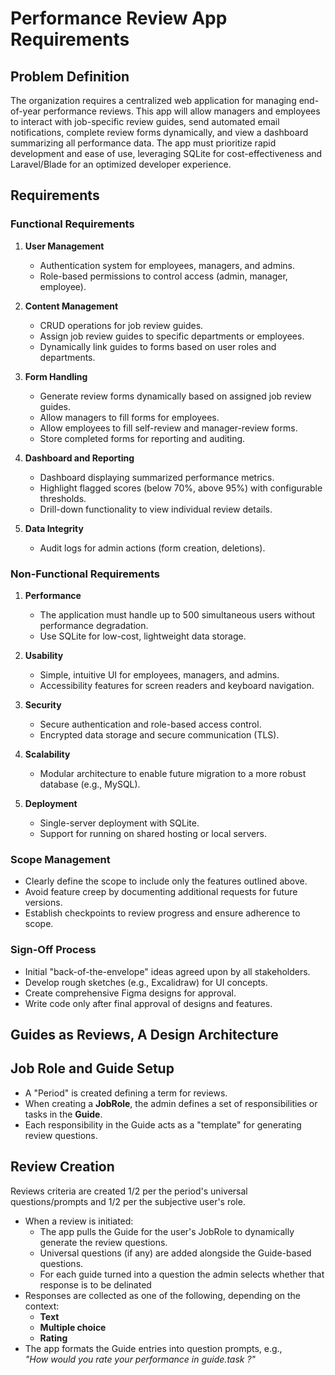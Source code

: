  # Performance Review App Requirements

## Problem Definition
The organization requires a centralized web application for managing end-of-year performance reviews. This app will allow managers and employees to interact with job-specific review guides, send automated email notifications, complete review forms dynamically, and view a dashboard summarizing all performance data. The app must prioritize rapid development and ease of use, leveraging SQLite for cost-effectiveness and Laravel/Blade for an optimized developer experience.

## Requirements

### Functional Requirements

1. **User Management**
   - Authentication system for employees, managers, and admins.
   - Role-based permissions to control access (admin, manager, employee).

2. **Content Management**
   - CRUD operations for job review guides.
   - Assign job review guides to specific departments or employees.
   - Dynamically link guides to forms based on user roles and departments.

3. **Form Handling**
   - Generate review forms dynamically based on assigned job review guides.
   - Allow managers to fill forms for employees.
   - Allow employees to fill self-review and manager-review forms.
   - Store completed forms for reporting and auditing.

4. **Dashboard and Reporting**
   - Dashboard displaying summarized performance metrics.
   - Highlight flagged scores (below 70%, above 95%) with configurable thresholds.
   - Drill-down functionality to view individual review details.

5. **Data Integrity**
   - Audit logs for admin actions (form creation, deletions).

### Non-Functional Requirements

1. **Performance**
   - The application must handle up to 500 simultaneous users without performance degradation.
   - Use SQLite for low-cost, lightweight data storage.

2. **Usability**
   - Simple, intuitive UI for employees, managers, and admins.
   - Accessibility features for screen readers and keyboard navigation.

3. **Security**
   - Secure authentication and role-based access control.
   - Encrypted data storage and secure communication (TLS).

4. **Scalability**
   - Modular architecture to enable future migration to a more robust database (e.g., MySQL).

5. **Deployment**
   - Single-server deployment with SQLite.
   - Support for running on shared hosting or local servers.

### Scope Management
- Clearly define the scope to include only the features outlined above.
- Avoid feature creep by documenting additional requests for future versions.
- Establish checkpoints to review progress and ensure adherence to scope.

### Sign-Off Process
- Initial "back-of-the-envelope" ideas agreed upon by all stakeholders.
- Develop rough sketches (e.g., Excalidraw) for UI concepts.
- Create comprehensive Figma designs for approval.
- Write code only after final approval of designs and features.
 

 ## Guides as Reviews, A Design Architecture

## Job Role and Guide Setup
- A "Period" is created defining a term for reviews.
- When creating a **JobRole**, the admin defines a set of responsibilities or tasks in the **Guide**.
- Each responsibility in the Guide acts as a "template" for generating review questions.

## Review Creation
Reviews criteria are created 1/2 per the period's universal questions/prompts and 1/2 per the subjective user's role.

- When a review is initiated:
  - The app pulls the Guide for the user's JobRole to dynamically generate the review questions.
  - Universal questions (if any) are added alongside the Guide-based questions.
  - For each guide turned into a question the admin selects whether that response is to be delinated 
- Responses are collected as one of the following, depending on the context:
  - **Text**
  - **Multiple choice**
  - **Rating**
- The app formats the Guide entries into question prompts, e.g.,  
  *"How would you rate your performance in  guide.task ?"*




 
